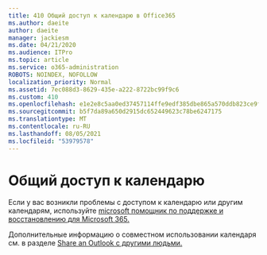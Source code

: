 ```yaml
---
title: 410 Общий доступ к календарю в Office365
ms.author: daeite
author: daeite
manager: jackiesm
ms.date: 04/21/2020
ms.audience: ITPro
ms.topic: article
ms.service: o365-administration
ROBOTS: NOINDEX, NOFOLLOW
localization_priority: Normal
ms.assetid: 7ec088d3-8629-435e-a222-8722bc99f9c6
ms.custom: 410
ms.openlocfilehash: e1e2e8c5aa0ed37457114ffe9edf385dbe865a570ddb823ce9f44bd1391d9bd3
ms.sourcegitcommit: b5f7da89a650d2915dc652449623c78be6247175
ms.translationtype: MT
ms.contentlocale: ru-RU
ms.lasthandoff: 08/05/2021
ms.locfileid: "53979578"
---
```

# <a name="calendar-sharing"></a>Общий доступ к календарю

Если у вас возникли проблемы с доступом к календарю или другим календарям, используйте [microsoft помощник по поддержке и восстановлению для Microsoft 365.](https://diagnostics.office.com/)
  
Дополнительные информацию о совместном использовании календаря см. в разделе [Share an Outlook с другими людьми.](https://support.office.com/article/353ed2c1-3ec5-449d-8c73-6931a0adab88.aspx)

